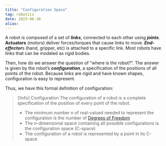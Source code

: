 ```yaml
---
title: "Configuration Space"
tag: robotics
date: 2023-06-30
alias:
---
```


A robot is composed of a set of ***links***, connected to each other using ***joints***.
**Actuators** (motors) deliver forces/torques that cause links to move.
***End-effector***s (hand, gripper, etc) is attached to a specific link. Most robots have links that can be modeled as rigid bodies.

Then, how do we answer the question of “where is the robot?”. The answer is given by the robot’s ***configuration***, a specification of the positions of all points of the robot. Because links are rigid and have known shapes, configuration is easy to represent.

Thus, we have this formal definition of configuration:

>[!info] Configuration
> The configuration of a robot is a complete specification of the position of every point of the robot. 
> - The minimum number *n* of real-valued needed to represent the configuration is the number of [Degrees of Freedom](Degrees%20of%20Freedom.md)
> - The *n*-dimensional space containing all possible configurations is the configuration space (C-space)
> - The configuration of a robot is represented by a point in its C-space

